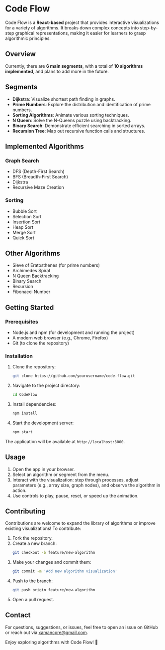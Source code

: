 # Code Flow

Code Flow is a **React-based** project that provides interactive visualizations for a variety of algorithms. It breaks down complex concepts into step-by-step graphical representations, making it easier for learners to grasp algorithmic principles.

## Overview

Currently, there are **6 main segments**, with a total of **10 algorithms implemented**, and plans to add more in the future.

## Segments

- **Dijkstra**: Visualize shortest path finding in graphs.
- **Prime Numbers**: Explore the distribution and identification of prime numbers.
- **Sorting Algorithms**: Animate various sorting techniques.
- **N Queen**: Solve the N-Queens puzzle using backtracking.
- **Binary Search**: Demonstrate efficient searching in sorted arrays.
- **Recursion Tree**: Map out recursive function calls and structures.

## Implemented Algorithms

### Graph Search
- DFS (Depth-First Search)
- BFS (Breadth-First Search)
- Dijkstra
- Recursive Maze Creation

### Sorting
- Bubble Sort
- Selection Sort
- Insertion Sort
- Heap Sort
- Merge Sort
- Quick Sort

## Other Algorithms

- Sieve of Eratosthenes (for prime numbers)
- Archimedes Spiral
- N Queen Backtracking
- Binary Search
- Recursion
- Fibonacci Number

## Getting Started

### Prerequisites

- Node.js and npm (for development and running the project)
- A modern web browser (e.g., Chrome, Firefox)
- Git (to clone the repository)

### Installation

1. Clone the repository:
   ```bash
   git clone https://github.com/yourusername/code-flow.git
   ```
2. Navigate to the project directory:
   ```bash
   cd CodeFlow
   ```
3. Install dependencies:
   ```bash
   npm install
   ```
4. Start the development server:
   ```bash
   npm start
   ```

The application will be available at `http://localhost:3000`.

## Usage

1. Open the app in your browser.
2. Select an algorithm or segment from the menu.
3. Interact with the visualization: step through processes, adjust parameters (e.g., array size, graph nodes), and observe the algorithm in action.
4. Use controls to play, pause, reset, or speed up the animation.

## Contributing

Contributions are welcome to expand the library of algorithms or improve existing visualizations! To contribute:

1. Fork the repository.
2. Create a new branch:
   ```bash
   git checkout -b feature/new-algorithm
   ```
3. Make your changes and commit them:
   ```bash
   git commit -m 'Add new algorithm visualization'
   ```
4. Push to the branch:
   ```bash
   git push origin feature/new-algorithm
   ```
5. Open a pull request.
   

## Contact

For questions, suggestions, or issues, feel free to open an issue on GitHub or reach out via [xamancore@gmail.com](mailto:xamancore@gmail.com).

Enjoy exploring algorithms with Code Flow! 🚀
